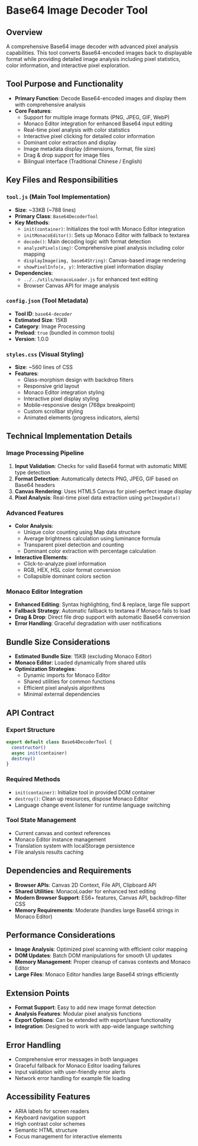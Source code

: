 # Base64 Image Decoder Tool

## Overview
A comprehensive Base64 image decoder with advanced pixel analysis capabilities. This tool converts Base64-encoded images back to displayable format while providing detailed image analysis including pixel statistics, color information, and interactive pixel exploration.

## Tool Purpose and Functionality
- **Primary Function**: Decode Base64-encoded images and display them with comprehensive analysis
- **Core Features**:
  - Support for multiple image formats (PNG, JPEG, GIF, WebP)
  - Monaco Editor integration for enhanced Base64 input editing
  - Real-time pixel analysis with color statistics
  - Interactive pixel clicking for detailed color information
  - Dominant color extraction and display
  - Image metadata display (dimensions, format, file size)
  - Drag & drop support for image files
  - Bilingual interface (Traditional Chinese / English)

## Key Files and Responsibilities

### `tool.js` (Main Tool Implementation)
- **Size**: ~33KB (~788 lines)
- **Primary Class**: `Base64DecoderTool`
- **Key Methods**:
  - `init(container)`: Initializes the tool with Monaco Editor integration
  - `initMonacoEditor()`: Sets up Monaco Editor with fallback to textarea
  - `decode()`: Main decoding logic with format detection
  - `analyzePixels(img)`: Comprehensive pixel analysis including color mapping
  - `displayImage(img, base64String)`: Canvas-based image rendering
  - `showPixelInfo(x, y)`: Interactive pixel information display
- **Dependencies**: 
  - `../../utils/monacoLoader.js` for enhanced text editing
  - Browser Canvas API for image analysis

### `config.json` (Tool Metadata)
- **Tool ID**: `base64-decoder`
- **Estimated Size**: 15KB
- **Category**: Image Processing
- **Preload**: `true` (bundled in common tools)
- **Version**: 1.0.0

### `styles.css` (Visual Styling)
- **Size**: ~560 lines of CSS
- **Features**:
  - Glass-morphism design with backdrop filters
  - Responsive grid layout
  - Monaco Editor integration styling
  - Interactive pixel display styling
  - Mobile-responsive design (768px breakpoint)
  - Custom scrollbar styling
  - Animated elements (progress indicators, alerts)

## Technical Implementation Details

### Image Processing Pipeline
1. **Input Validation**: Checks for valid Base64 format with automatic MIME type detection
2. **Format Detection**: Automatically detects PNG, JPEG, GIF based on Base64 headers
3. **Canvas Rendering**: Uses HTML5 Canvas for pixel-perfect image display
4. **Pixel Analysis**: Real-time pixel data extraction using `getImageData()`

### Advanced Features
- **Color Analysis**: 
  - Unique color counting using Map data structure
  - Average brightness calculation using luminance formula
  - Transparent pixel detection and counting
  - Dominant color extraction with percentage calculation
- **Interactive Elements**:
  - Click-to-analyze pixel information
  - RGB, HEX, HSL color format conversion
  - Collapsible dominant colors section

### Monaco Editor Integration
- **Enhanced Editing**: Syntax highlighting, find & replace, large file support
- **Fallback Strategy**: Automatic fallback to textarea if Monaco fails to load
- **Drag & Drop**: Direct file drop support with automatic Base64 conversion
- **Error Handling**: Graceful degradation with user notifications

## Bundle Size Considerations
- **Estimated Bundle Size**: 15KB (excluding Monaco Editor)
- **Monaco Editor**: Loaded dynamically from shared utils
- **Optimization Strategies**:
  - Dynamic imports for Monaco Editor
  - Shared utilities for common functions
  - Efficient pixel analysis algorithms
  - Minimal external dependencies

## API Contract

### Export Structure
```javascript
export default class Base64DecoderTool {
  constructor()
  async init(container)
  destroy()
}
```

### Required Methods
- `init(container)`: Initialize tool in provided DOM container
- `destroy()`: Clean up resources, dispose Monaco Editor
- Language change event listener for runtime language switching

### Tool State Management
- Current canvas and context references
- Monaco Editor instance management
- Translation system with localStorage persistence
- File analysis results caching

## Dependencies and Requirements
- **Browser APIs**: Canvas 2D Context, File API, Clipboard API
- **Shared Utilities**: MonacoLoader for enhanced text editing
- **Modern Browser Support**: ES6+ features, Canvas API, backdrop-filter CSS
- **Memory Requirements**: Moderate (handles large Base64 strings in Monaco Editor)

## Performance Considerations
- **Image Analysis**: Optimized pixel scanning with efficient color mapping
- **DOM Updates**: Batch DOM manipulations for smooth UI updates
- **Memory Management**: Proper cleanup of canvas contexts and Monaco Editor
- **Large Files**: Monaco Editor handles large Base64 strings efficiently

## Extension Points
- **Format Support**: Easy to add new image format detection
- **Analysis Features**: Modular pixel analysis functions
- **Export Options**: Can be extended with export/save functionality
- **Integration**: Designed to work with app-wide language switching

## Error Handling
- Comprehensive error messages in both languages
- Graceful fallback for Monaco Editor loading failures
- Input validation with user-friendly error alerts
- Network error handling for example file loading

## Accessibility Features
- ARIA labels for screen readers
- Keyboard navigation support
- High contrast color schemes
- Semantic HTML structure
- Focus management for interactive elements